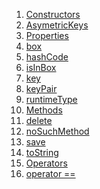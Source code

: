 1.  [Constructors](models_asymetric_keys_asymetric_keys/AsymetricKeys-class.html#constructors)
2.  [AsymetricKeys](models_asymetric_keys_asymetric_keys/AsymetricKeys/AsymetricKeys.html)
3.  [Properties](models_asymetric_keys_asymetric_keys/AsymetricKeys-class.html#instance-properties)
4.  [box](https://pub.dev/documentation/hive/2.2.3/hive/HiveObjectMixin/box.html)
5.  [hashCode](https://api.flutter.dev/flutter/dart-core/Object/hashCode.html)
6.  [isInBox](https://pub.dev/documentation/hive/2.2.3/hive/HiveObjectMixin/isInBox.html)
7.  [key](https://pub.dev/documentation/hive/2.2.3/hive/HiveObjectMixin/key.html)
8.  [keyPair](models_asymetric_keys_asymetric_keys/AsymetricKeys/keyPair.html)
9.  [runtimeType](https://api.flutter.dev/flutter/dart-core/Object/runtimeType.html)
10. [Methods](models_asymetric_keys_asymetric_keys/AsymetricKeys-class.html#instance-methods)
11. [delete](https://pub.dev/documentation/hive/2.2.3/hive/HiveObjectMixin/delete.html)
12. [noSuchMethod](https://api.flutter.dev/flutter/dart-core/Object/noSuchMethod.html)
13. [save](https://pub.dev/documentation/hive/2.2.3/hive/HiveObjectMixin/save.html)
14. [toString](https://api.flutter.dev/flutter/dart-core/Object/toString.html)
15. [Operators](models_asymetric_keys_asymetric_keys/AsymetricKeys-class.html#operators)
16. [operator
    ==](https://api.flutter.dev/flutter/dart-core/Object/operator_equals.html)
